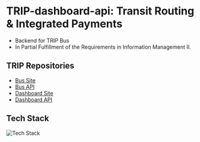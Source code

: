 # TRIP-dashboard-api: Transit Routing & Integrated Payments

- Backend for TRIP Bus
- In Partial Fulfillment of the Requirements in Information Management II.

## TRIP Repositories

- [Bus Site](https://github.com/gian-gg/TRIP-bus)
- [Bus API](https://github.com/Ehmann37/TRIP-bus-api)
- [Dashboard Site](https://github.com/gian-gg/TRIP-dashboard)
- [Dashboard API](https://github.com/Ehmann37/TRIP-dashboard-api)

## Tech Stack

![Tech Stack](https://skills-icons.vercel.app/api/icons?i=php,xampp,mysql)